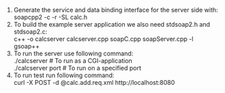 1. Generate the service and data binding interface for the server side with:  
    soapcpp2 -c -r -SL calc.h   
2. To build the example server application we also need stdsoap2.h and stdsoap2.c:  
    c++ -o calcserver calcserver.cpp soapC.cpp soapServer.cpp -l gsoap++  
3. To run the server use following command:  
    ./calcserver        # To run as a CGI-application  
    ./calcserver port   # To run on a specified port  
4. To run test run following command:  
    curl -X POST -d @calc.add.req.xml http://localhost:8080  